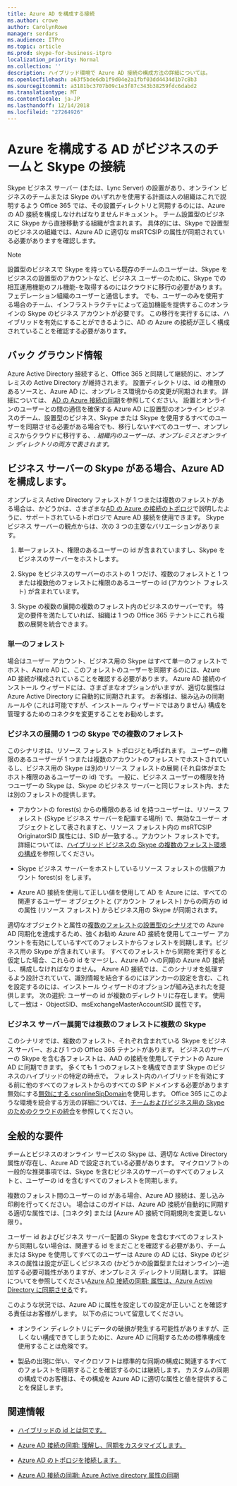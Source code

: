```yaml
---
title: Azure AD を構成する接続
ms.author: crowe
author: CarolynRowe
manager: serdars
ms.audience: ITPro
ms.topic: article
ms.prod: skype-for-business-itpro
localization_priority: Normal
ms.collection: ''
description: ハイブリッド環境で Azure AD 接続の構成方法の詳細については。
ms.openlocfilehash: a63f5bde6db1f9d04e2a1fbf03dd4434d1b7c8b3
ms.sourcegitcommit: a3181bc3707b09c1e3f87c343b38259fdc6dabd2
ms.translationtype: MT
ms.contentlocale: ja-JP
ms.lasthandoff: 12/14/2018
ms.locfileid: "27264926"
---
```

# <a name="configure-azure-ad-connect-for-teams-and-skype-for-business"></a>Azure を構成する AD がビジネスのチームと Skype の接続
 
Skype ビジネス サーバー (または、Lync Server) の設置があり、オンライン ビジネスのチームまたは Skype のいずれかを使用する計画は人の組織はこれで説明するよう Office 365 では、その設置ディレクトリと同期するのには、Azure の AD 接続を構成しなければなりませんドキュメント。  チーム設置型のビジネスに Skype から直接移動する組織が含まれます。 具体的には、Skype で設置型のビジネスの組織では、Azure AD に適切な msRTCSIP の属性が同期されている必要がありますを確認します。 

> [!NOTE]
> 設置型のビジネスで Skype を持っている既存のチームのユーザーは、Skype をビジネスの設置型のアカウントなど、ビジネス ユーザーのために、Skype での相互運用機能のフル機能-を取得するのにはクラウドに移行の必要があります。フェデレーション組織のユーザーと通信します。 でも、ユーザーのみを使用する場合のチーム、インフラストラクチャによって追加機能を提供するこのオンラインの Skype のビジネス アカウントが必要です。  この移行を実行するには、ハイブリッドを有効にすることができるように、AD の Azure の接続が正しく構成されていることを確認する必要があります。
 

## <a name="background-information"></a>バック グラウンド情報

Azure Active Directory 接続すると、Office 365 と同期して継続的に、オンプレミスの Active Directory が維持されます。  設置ディレクトリは、id の権限のあるソースと、Azure AD に、オンプレミス環境からの変更が同期されます。 詳細については、 [AD の Azure 接続の同期](https://docs.microsoft.com/en-us/azure/active-directory/hybrid/how-to-connect-sync-whatis)を参照してください。 設置とオンラインのユーザーとの間の通信を確保する Azure AD に設置型のオンライン ビジネスのチーム、設置型のビジネス、Skype または Skype を使用するすべてのユーザーを同期させる必要がある場合でも、移行しないすべてのユーザー、オンプレミスからクラウドに移行する、. *組織内のユーザーは、オンプレミスとオンライン ディレクトリの両方で表されます。*


## <a name="configuring-azure-ad-when-you-have-skype-for-business-server"></a>ビジネス サーバーの Skype がある場合、Azure AD を構成します。 

オンプレミス Active Directory フォレストが 1 つまたは複数のフォレストがある場合は、かどうかは、さまざまな[AD の Azure の接続のトポロジ](https://docs.microsoft.com/en-us/azure/active-directory/hybrid/plan-connect-topologies)で説明したように、サポートされているトポロジで Azure AD 接続を使用できます。  Skype ビジネス サーバーの観点からは、次の 3 つの主要なバリエーションがあります。 

1. 単一フォレスト、権限のあるユーザーの id が含まれていますし、Skype をビジネスのサーバーをホストします。 

2. Skype をビジネスのサーバーのホストの 1 つだけ、複数のフォレストと 1 つまたは複数他のフォレストに権限のあるユーザーの id (アカウント フォレスト) が含まれています。 

3. Skype の複数の展開の複数のフォレスト内のビジネスのサーバーです。 特定の要件を満たしていれば、組織は 1 つの Office 365 テナントにこれら複数の展開を統合できます。

### <a name="single-forest"></a>単一のフォレスト 

場合はユーザー アカウント、ビジネス用の Skype はすべて単一のフォレストでホスト、Azure AD に、このフォレストのユーザーを同期するのには、Azure AD 接続が構成されていることを確認する必要があります。  Azure AD 接続のインストール ウィザードには、さまざまなオプションがいますが、適切な属性は Azure Active Directory に自動的に同期されます。 お客様は、組み込みの同期ルールや (これは可能ですが、インストール ウィザードではありません) 構成を管理するためのコネクタを変更することをお勧めします。  

### <a name="multiple-forests-with-one-skype-for-business-deployment"></a>ビジネスの展開の 1 つの Skype での複数のフォレスト 

このシナリオは、リソース フォレスト トポロジとも呼ばれます。 ユーザーの権限のあるユーザーが 1 つまたは複数のアカウントのフォレストでホストされているし、ビジネス用の Skype は別のリソース フォレストの展開 (それ自体がまたホスト権限のあるユーザーの id) です。 一般に、ビジネス ユーザーの権限を持つユーザーの Skype は、Skype のビジネス サーバーと同じフォレスト内、または別のフォレストの提供します。 

- アカウントの forest(s) からの権限のある id を持つユーザーは、リソース フォレスト (Skype ビジネス サーバーを配置する場所) で、無効なユーザー オブジェクトとして表されますと、リソース フォレスト内の msRTCSIP OriginatorSID 属性には、SID が一致する、。アカウント フォレストです。 詳細については、[ハイブリッド ビジネスの Skype の複数のフォレスト環境の構成](configure-a-multi-forest-environment-for-hybrid.md)を参照してください。

- Skype ビジネス サーバーをホストしているリソース フォレストの信頼アカウント forest(s) をします。  

- Azure AD 接続を使用して正しい値を使用して AD を Azure には、すべての関連するユーザー オブジェクトと (アカウント フォレスト) からの両方の id の属性 (リソース フォレスト) からビジネス用の Skype が同期されます。  

 適切なオブジェクトと属性の[複数のフォレストの設置型のシナリオ](configure-a-multi-forest-environment-for-hybrid.md)での Azure AD 同期化を達成するため、強くお勧め Azure AD 接続を使用してユーザー アカウントを有効にしているすべてのフォレストからフォレストを同期します。ビジネス用の Skype が含まれています。  すべてのフォレストから同期を実行すると仮定した場合、これらの id をマージし、Azure AD への同期の Azure AD 接続し、構成しなければなりません。 Azure AD 接続では、このシナリオを処理するよう設計されていて、識別情報を結合するのにはアンカーの設定を含む、これを設定するのには、インストール ウィザードのオプションが組み込まれたを提供します。  次の選択: ユーザーの id が複数のディレクトリに存在します。 使用して一致は・ ObjectSID、msExchangeMasterAccountSID 属性です。


### <a name="multiple-skype-for-business-server-deployments-in-multiple-forests"></a>ビジネス サーバー展開では複数のフォレストに複数の Skype 

このシナリオでは、複数のフォレスト、それぞれ含まれている Skype をビジネス サーバー、および 1 つの Office 365 テナントがあります。  ビジネスのサーバーの Skype を含む各フォレストは、AAD の接続を使用してテナントの Azure AD に同期できます。 多くても 1 つのフォレストを構成できます Skype のビジネスのハイブリッドの特定の時点で。 フォレスト内のハイブリッドを有効にする前に他のすべてのフォレストからのすべての SIP ドメインする必要があります無効にする[無効にする csonlineSipDomain](https://docs.microsoft.com/en-us/powershell/module/skype/disable-csonlinesipdomain)を使用します。 Office 365 にこのような環境を統合する方法の詳細については、[チームおよびビジネス用の Skype のためのクラウドの統合](cloud-consolidation.md)を参照してください。

## <a name="general-requirements"></a>全般的な要件 

チームとビジネスのオンライン サービスの Skype は、適切な Active Directory 属性が存在し、Azure AD で設定されている必要があります。  マイクロソフトの一般的な推奨事項では、Skype を含むビジネスのサーバーのすべてのフォレストと、ユーザーの id を含むすべてのフォレストを同期します。

 複数のフォレスト間のユーザーの id がある場合、Azure AD 接続は、差し込み印刷を行ってください。 場合はこのガイドは、Azure AD 接続が自動的に同期する適切な属性では、[コネクタ] または [Azure AD 接続で同期規則を変更しない限り。 
  
ユーザー id およびビジネス サーバー配置の Skype を含むすべてのフォレストから同期しない場合は、関連する id をまだことを確認する必要があり、チームまたは Skype を使用してすべてのユーザーは Azure の AD には、Skype のビジネスの属性は設定が正しくビジネスの (かどうかの設置型またはオンライン)--追加する必要可能性がありますが、オンプレミス ディレクトリ同期します。 詳細についてを参照してください[Azure AD 接続の同期: 属性は、Azure Active Directory に同期させる](https://docs.microsoft.com/en-us/azure/active-directory/hybrid/reference-connect-sync-attributes-synchronized)です。

このような状況では、Azure AD に属性を設定しての設定が正しいことを確認する責任はお客様がします。 以下の点について留意してください。 

- オンライン ディレクトリにデータの破損が発生する可能性がありますが、正しくない構成できてしまうために、Azure AD に同期するための標準構成を使用することは危険です。

- 製品の出現に伴い、マイクロソフトは標準的な同期の構成に関連するすべてのフォレストを同期することを確認するのには継続します。 カスタムの同期の構成でのお客様は、その構成を Azure AD に適切な属性と値を提供することを保証します。 

## <a name="related-information"></a>関連情報

- [ハイブリッドの id とは何です。](https://docs.microsoft.com/en-us/azure/active-directory/hybrid/whatis-hybrid-identity?toc=%2Fen-us%2Fazure%2Factive-directory%2Fhybrid%2FTOC.json&bc=%2Fen-us%2Fazure%2Fbread%2Ftoc.json)

- [Azure AD 接続の同期: 理解し、同期をカスタマイズします。](https://docs.microsoft.com/en-us/azure/active-directory/hybrid/how-to-connect-sync-whatis)

- [Azure AD のトポロジを接続します。](https://docs.microsoft.com/en-us/azure/active-directory/hybrid/plan-connect-topologies)

- [Azure AD 接続の同期: Azure Active directory 属性の同期](https://docs.microsoft.com/en-us/azure/active-directory/hybrid/reference-connect-sync-attributes-synchronized)
